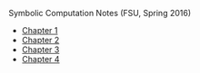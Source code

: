 Symbolic Computation Notes (FSU, Spring 2016)

* [Chapter 1](ch-01.html)
* [Chapter 2](ch-02.html)
* [Chapter 3](ch-03.html)
* [Chapter 4](ch-04.html)
